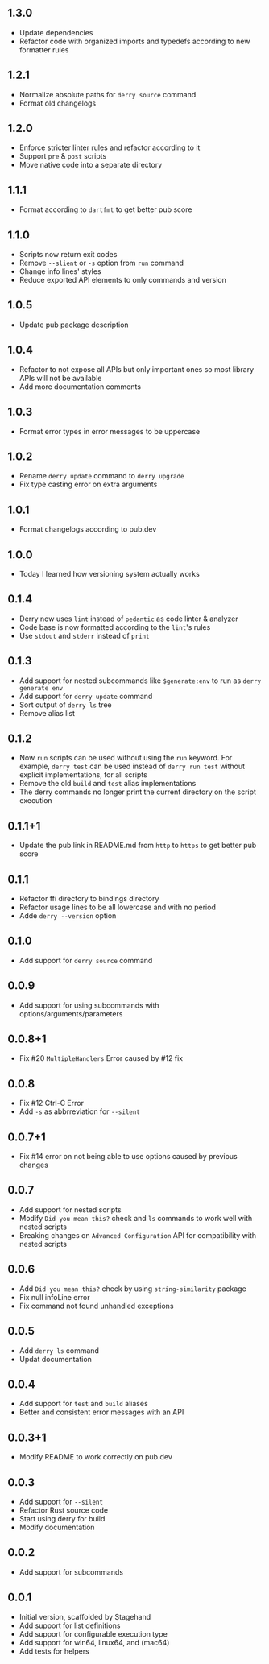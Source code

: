 ## 1.3.0

- Update dependencies
- Refactor code with organized imports and typedefs according to new formatter rules

## 1.2.1

- Normalize absolute paths for `derry source` command
- Format old changelogs

## 1.2.0

- Enforce stricter linter rules and refactor according to it
- Support `pre` & `post` scripts
- Move native code into a separate directory

## 1.1.1

- Format according to `dartfmt` to get better pub score

## 1.1.0

- Scripts now return exit codes
- Remove `--slient` or `-s` option from `run` command
- Change info lines' styles
- Reduce exported API elements to only commands and version

## 1.0.5

- Update pub package description

## 1.0.4

- Refactor to not expose all APIs but only important ones so most library APIs will not be available
- Add more documentation comments

## 1.0.3

- Format error types in error messages to be uppercase

## 1.0.2

- Rename `derry update` command to `derry upgrade`
- Fix type casting error on extra arguments

## 1.0.1

- Format changelogs according to pub.dev

## 1.0.0

- Today I learned how versioning system actually works

## 0.1.4

- Derry now uses `lint` instead of `pedantic` as code linter & analyzer
- Code base is now formatted according to the `lint`'s rules
- Use `stdout` and `stderr` instead of `print`

## 0.1.3

- Add support for nested subcommands like `$generate:env` to run as `derry generate env`
- Add support for `derry update` command
- Sort output of `derry ls` tree
- Remove alias list

## 0.1.2

- Now `run` scripts can be used without using the `run` keyword. For example, `derry test` can be used instead of `derry run test` without explicit implementations, for all scripts
- Remove the old `build` and `test` alias implementations
- The derry commands no longer print the current directory on the script execution

## 0.1.1+1

- Update the pub link in README.md from `http` to `https` to get better pub score

## 0.1.1

- Refactor ffi directory to bindings directory
- Refactor usage lines to be all lowercase and with no period
- Adde `derry --version` option

## 0.1.0

- Add support for `derry source` command

## 0.0.9

- Add support for using subcommands with options/arguments/parameters

## 0.0.8+1

- Fix #20 `MultipleHandlers` Error caused by #12 fix

## 0.0.8

- Fix #12 Ctrl-C Error
- Add `-s` as abbrreviation for `--silent`

## 0.0.7+1

- Fix #14 error on not being able to use options caused by previous changes

## 0.0.7

- Add support for nested scripts
- Modify `Did you mean this?` check and `ls` commands to work well with nested scripts
- Breaking changes on `Advanced Configuration` API for compatibility with nested scripts

## 0.0.6

- Add `Did you mean this?` check by using `string-similarity` package
- Fix null infoLine error
- Fix command not found unhandled exceptions

## 0.0.5

- Add `derry ls` command
- Updat documentation

## 0.0.4

- Add support for `test` and `build` aliases
- Better and consistent error messages with an API

## 0.0.3+1

- Modify README to work correctly on pub.dev

## 0.0.3

- Add support for `--silent`
- Refactor Rust source code
- Start using derry for build
- Modify documentation

## 0.0.2

- Add support for subcommands

## 0.0.1

- Initial version, scaffolded by Stagehand
- Add support for list definitions
- Add support for configurable execution type
- Add support for win64, linux64, and (mac64)
- Add tests for helpers
